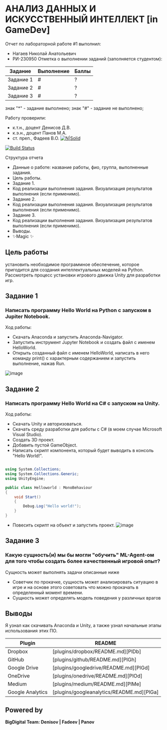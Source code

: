 # АНАЛИЗ ДАННЫХ И ИСКУССТВЕННЫЙ ИНТЕЛЛЕКТ [in GameDev]
Отчет по лабораторной работе #1 выполнил:
- Нагаев Николай Анатольевич
- РИ-230950 
Отметка о выполнении заданий (заполняется студентом):

| Задание | Выполнение | Баллы |
| ------ | ------ | ------ |
| Задание 1 | # | ? |
| Задание 2 | # | ? |
| Задание 3 | # | ? |

знак "*" - задание выполнено; знак "#" - задание не выполнено;

Работу проверили:
- к.т.н., доцент Денисов Д.В.
- к.э.н., доцент Панов М.А.
- ст. преп., Фадеев В.О.
[![N|Solid](https://cldup.com/dTxpPi9lDf.thumb.png)](https://nodesource.com/products/nsolid)

[![Build Status](https://travis-ci.org/joemccann/dillinger.svg?branch=master)](https://travis-ci.org/joemccann/dillinger)

Структура отчета

- Данные о работе: название работы, фио, группа, выполненные задания.
- Цель работы.
- Задание 1.
- Код реализации выполнения задания. Визуализация результатов выполнения (если применимо).
- Задание 2.
- Код реализации выполнения задания. Визуализация результатов выполнения (если применимо).
- Задание 3.
- Код реализации выполнения задания. Визуализация результатов выполнения (если применимо).
- Выводы.
- ✨Magic ✨

## Цель работы
установить необходимое программное обеспечение, которое пригодится для создания интеллектуальных моделей на Python. Рассмотреть процесс установки игрового движка Unity для разработки игр.

## Задание 1
### Написать программу Hello World на Python с запуском в Jupiter Notebook.
Ход работы:
- Скачать Anaconda и запустить Anaconda-Navigator.
- Запустить инструмент Jupyter Notebook и создать файл с именем HelloWorld.
- Открыть созданный файл с именем HelloWorld, написать в него команду print() с характерным содержанием и запустить выполнение, нажав Run.



![image](https://github.com/user-attachments/assets/adae1980-e2f0-4f69-bc0b-74f374def9f5)

## Задание 2
### Написать программу Hello World на C# с запуском на Unity.
Ход работы:
- Скачать Unity и авторизоваться.
- Скачать среду разработки для работы с C# (в моем случае Microsoft Visual Studio).
- Создать 3D проект.
- Добавить пустой GameObject.
- Написать скрипт компонента, который будет выводить в консоль "Hello World!".

```C#

using System.Collections;
using System.Collections.Generic;
using UnityEngine;

public class Helloworld : MonoBehaviour 
{
    void Start()
    {
        Debug.Log("Hello world!");
    }
}


```
- Повесить скрипт на объект и запустить проект.
  ![image](https://github.com/user-attachments/assets/b563b643-5326-40c2-b353-5d4820c6d2d5)


## Задание 3
### Какую сущность(и) мы бы могли "обучить" ML-Agent-ом для того чтобы создать более качественный игровой опыт?
Сущность может выполнять задачи описанные ниже
- Советчик по прокачке, сущность может анализировать ситуацию в игре и на основе этого советовать что можно прокачать в определенный момент времени.
- Сущность может определять модель поведения у различных врагов

## Выводы

Я узнал как скачивать Anaconda и Unity, а также узнал начальные этапы использования этих ПО.

| Plugin | README |
| ------ | ------ |
| Dropbox | [plugins/dropbox/README.md][PlDb] |
| GitHub | [plugins/github/README.md][PlGh] |
| Google Drive | [plugins/googledrive/README.md][PlGd] |
| OneDrive | [plugins/onedrive/README.md][PlOd] |
| Medium | [plugins/medium/README.md][PlMe] |
| Google Analytics | [plugins/googleanalytics/README.md][PlGa] |

## Powered by

**BigDigital Team: Denisov | Fadeev | Panov**
